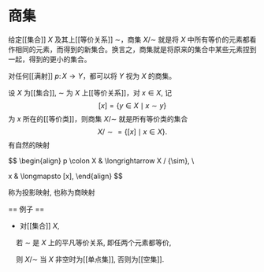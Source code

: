 # 商集



给定[[集合]] $X$ 及其上[[等价关系]] $\sim$，商集 $X/{\sim}$ 就是将 $X$ 中所有等价的元素都看作相同的元素，而得到的新集合。换言之，商集就是将原来的集合中某些元素捏到一起，得到的更小的集合。

对任何[[满射]] $p \colon X \to Y$，都可以将 $Y$ 视为 $X$ 的商集。

设 $X$ 为[[集合]], $\sim$ 为 $X$ 上[[等价关系]]，对 $x \in X$, 记
$$ [x] = \{ y \in X \mid x \sim y \} $$
为 $x$ 所在的[[等价类]]，则商集 $X/{\sim}$ 就是所有等价类的集合
$$ X / {\sim} = \{ [x] \mid x \in X \}. $$有自然的映射

$$ \begin{align}
p \colon X & \longrightarrow X / {\sim}, \\

x & \longmapsto [x],
\end{align} $$

称为投影映射, 也称为商映射

  
  

== 例子 ==

  

* 对[[集合]] $X$,

    若 $\sim$ 是 $X$ 上的平凡等价关系, 即任两个元素都等价,

    则 $X/{\sim}$ 当 $X$ 非空时为[[单点集]], 否则为[[空集]].